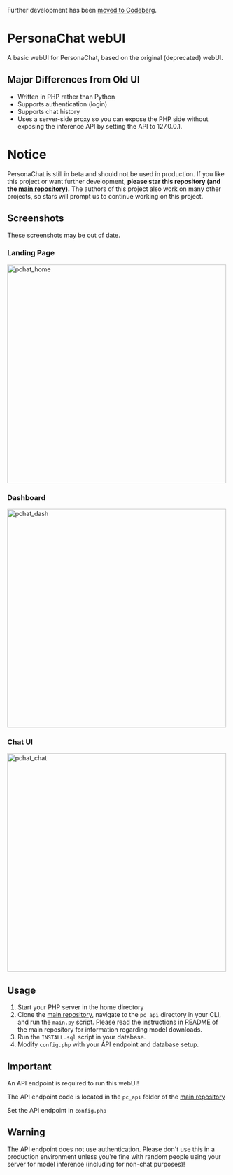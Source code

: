 Further development has been [moved to Codeberg](https://codeberg.org/personachat/webui).

# PersonaChat webUI

A basic webUI for PersonaChat, based on the original (deprecated) webUI.

## Major Differences from Old UI

 * Written in PHP rather than Python
 * Supports authentication (login)
 * Supports chat history
 * Uses a server-side proxy so you can expose the PHP side without exposing the inference API by setting the API to 127.0.0.1.

# Notice
PersonaChat is still in beta and should not be used in production. If you like this project or want further development, **please star this repository (and the [main repository](https://github.com/personachat/PersonaChat)).** The authors of this project also work on many other projects, so stars will prompt us to continue working on this project.

## Screenshots

These screenshots may be out of date.

### Landing Page

<img width="500" alt="pchat_home" src="https://github.com/personachat/webui/assets/76186054/a667bea5-1f16-4842-befe-f01039eb8bc1">

### Dashboard

<img width="500" alt="pchat_dash" src="https://github.com/personachat/webui/assets/76186054/a189344d-735e-4616-922a-1199d5646bb4">

### Chat UI

<img width="500" alt="pchat_chat" src="https://github.com/personachat/webui/assets/76186054/5f49584c-65ce-4c57-90c3-a6d16ff9fba5">

## Usage

1. Start your PHP server in the home directory
2. Clone the [main repository](https://github.com/personachat/PersonaChat), navigate to the `pc_api` directory in your CLI, and run the `main.py` script. Please read the instructions in README of the main repository for information regarding model downloads.
3. Run the `INSTALL.sql` script in your database.
4. Modify `config.php` with your API endpoint and database setup.

## Important

An API endpoint is required to run this webUI!

The API endpoint code is located in the `pc_api` folder of the [main repository](https://github.com/personachat/PersonaChat)

Set the API endpoint in `config.php`

## Warning

The API endpoint does not use authentication. Please don't use this in a production environment unless you're fine with random people using your server for model inference (including for non-chat purposes)!
